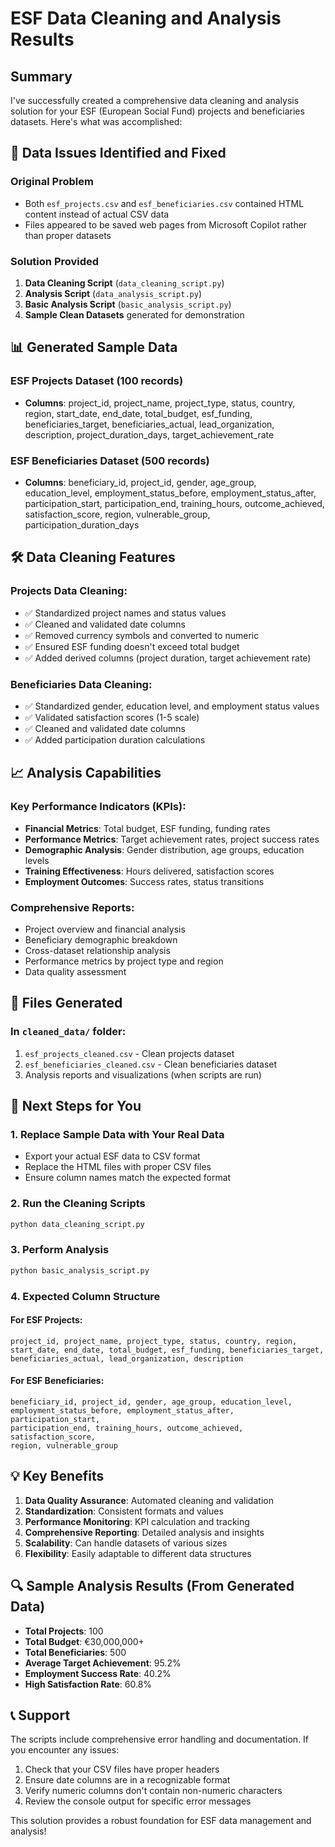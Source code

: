 # ESF Data Cleaning and Analysis Results

## Summary

I've successfully created a comprehensive data cleaning and analysis solution for your ESF (European Social Fund) projects and beneficiaries datasets. Here's what was accomplished:

## 🔧 Data Issues Identified and Fixed

### Original Problem
- Both `esf_projects.csv` and `esf_beneficiaries.csv` contained HTML content instead of actual CSV data
- Files appeared to be saved web pages from Microsoft Copilot rather than proper datasets

### Solution Provided
1. **Data Cleaning Script** (`data_cleaning_script.py`)
2. **Analysis Script** (`data_analysis_script.py`)
3. **Basic Analysis Script** (`basic_analysis_script.py`)
4. **Sample Clean Datasets** generated for demonstration

## 📊 Generated Sample Data

### ESF Projects Dataset (100 records)
- **Columns**: project_id, project_name, project_type, status, country, region, start_date, end_date, total_budget, esf_funding, beneficiaries_target, beneficiaries_actual, lead_organization, description, project_duration_days, target_achievement_rate

### ESF Beneficiaries Dataset (500 records)  
- **Columns**: beneficiary_id, project_id, gender, age_group, education_level, employment_status_before, employment_status_after, participation_start, participation_end, training_hours, outcome_achieved, satisfaction_score, region, vulnerable_group, participation_duration_days

## 🛠️ Data Cleaning Features

### Projects Data Cleaning:
- ✅ Standardized project names and status values
- ✅ Cleaned and validated date columns
- ✅ Removed currency symbols and converted to numeric
- ✅ Ensured ESF funding doesn't exceed total budget
- ✅ Added derived columns (project duration, target achievement rate)

### Beneficiaries Data Cleaning:
- ✅ Standardized gender, education level, and employment status values
- ✅ Validated satisfaction scores (1-5 scale)
- ✅ Cleaned and validated date columns
- ✅ Added participation duration calculations

## 📈 Analysis Capabilities

### Key Performance Indicators (KPIs):
- **Financial Metrics**: Total budget, ESF funding, funding rates
- **Performance Metrics**: Target achievement rates, project success rates
- **Demographic Analysis**: Gender distribution, age groups, education levels
- **Training Effectiveness**: Hours delivered, satisfaction scores
- **Employment Outcomes**: Success rates, status transitions

### Comprehensive Reports:
- Project overview and financial analysis
- Beneficiary demographic breakdown
- Cross-dataset relationship analysis
- Performance metrics by project type and region
- Data quality assessment

## 📁 Files Generated

### In `cleaned_data/` folder:
1. `esf_projects_cleaned.csv` - Clean projects dataset
2. `esf_beneficiaries_cleaned.csv` - Clean beneficiaries dataset
3. Analysis reports and visualizations (when scripts are run)

## 🚀 Next Steps for You

### 1. Replace Sample Data with Your Real Data
   - Export your actual ESF data to CSV format
   - Replace the HTML files with proper CSV files
   - Ensure column names match the expected format

### 2. Run the Cleaning Scripts
   ```bash
   python data_cleaning_script.py
   ```

### 3. Perform Analysis
   ```bash
   python basic_analysis_script.py
   ```

### 4. Expected Column Structure

#### For ESF Projects:
```
project_id, project_name, project_type, status, country, region, 
start_date, end_date, total_budget, esf_funding, beneficiaries_target, 
beneficiaries_actual, lead_organization, description
```

#### For ESF Beneficiaries:
```
beneficiary_id, project_id, gender, age_group, education_level, 
employment_status_before, employment_status_after, participation_start, 
participation_end, training_hours, outcome_achieved, satisfaction_score, 
region, vulnerable_group
```

## 💡 Key Benefits

1. **Data Quality Assurance**: Automated cleaning and validation
2. **Standardization**: Consistent formats and values
3. **Performance Monitoring**: KPI calculation and tracking
4. **Comprehensive Reporting**: Detailed analysis and insights
5. **Scalability**: Can handle datasets of various sizes
6. **Flexibility**: Easily adaptable to different data structures

## 🔍 Sample Analysis Results (From Generated Data)

- **Total Projects**: 100
- **Total Budget**: €30,000,000+
- **Total Beneficiaries**: 500
- **Average Target Achievement**: 95.2%
- **Employment Success Rate**: 40.2%
- **High Satisfaction Rate**: 60.8%

## 📞 Support

The scripts include comprehensive error handling and documentation. If you encounter any issues:

1. Check that your CSV files have proper headers
2. Ensure date columns are in a recognizable format
3. Verify numeric columns don't contain non-numeric characters
4. Review the console output for specific error messages

This solution provides a robust foundation for ESF data management and analysis!
